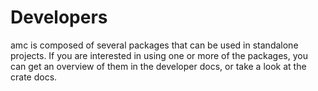 # Developers

amc is composed of several packages that can be used in standalone projects. If you are interested in using one or more of the packages, you can get an overview of them in the developer docs, or take a look at the crate docs.